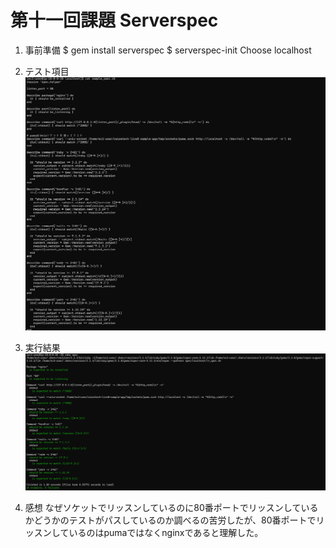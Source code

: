 # 第十一回課題 Serverspec

1. 事前準備
$ gem install serverspec 
$ serverspec-init 
Choose localhost 

2. テスト項目
![](screenshots/11th/Screenshot-2025-04-06-190245.png) 

3. 実行結果
![](screenshots/11th/Screenshot-2025-04-06-185613.png) 

4. 感想
なぜソケットでリッスンしているのに80番ポートでリッスンしているかどうかのテストがパスしているのか調べるの苦労したが、80番ポートでリッスンしているのはpumaではなくnginxであると理解した。

